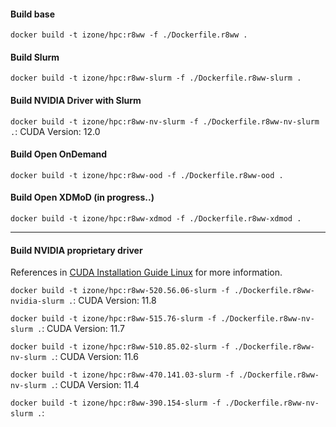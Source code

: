 #### Build base
``docker build -t izone/hpc:r8ww -f ./Dockerfile.r8ww .``

#### Build Slurm
``docker build -t izone/hpc:r8ww-slurm -f ./Dockerfile.r8ww-slurm .``

#### Build NVIDIA Driver with Slurm
``docker build -t izone/hpc:r8ww-nv-slurm -f ./Dockerfile.r8ww-nv-slurm .``: CUDA Version: 12.0

#### Build Open OnDemand
``docker build -t izone/hpc:r8ww-ood -f ./Dockerfile.r8ww-ood .``

#### Build Open XDMoD (in progress..)
``docker build -t izone/hpc:r8ww-xdmod -f ./Dockerfile.r8ww-xdmod .``

-----
#### Build NVIDIA proprietary driver
References in [CUDA Installation Guide Linux](https://docs.nvidia.com/cuda/pdf/CUDA_Installation_Guide_Linux.pdf) for more information.

``docker build -t izone/hpc:r8ww-520.56.06-slurm -f ./Dockerfile.r8ww-nvidia-slurm .``: CUDA Version: 11.8

``docker build -t izone/hpc:r8ww-515.76-slurm -f ./Dockerfile.r8ww-nv-slurm .``: CUDA Version: 11.7

``docker build -t izone/hpc:r8ww-510.85.02-slurm -f ./Dockerfile.r8ww-nv-slurm .``: CUDA Version: 11.6

``docker build -t izone/hpc:r8ww-470.141.03-slurm -f ./Dockerfile.r8ww-nv-slurm .``: CUDA Version: 11.4

``docker build -t izone/hpc:r8ww-390.154-slurm -f ./Dockerfile.r8ww-nv-slurm .``: 

